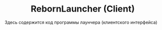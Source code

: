 <h1 align="center">RebornLauncher (Client)</h1>

Здесь содержится код программы лаунчера (клиентского интерфейса)
